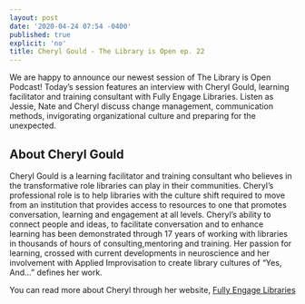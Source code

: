 ```yaml
---
layout: post
date: '2020-04-24 07:54 -0400'
published: true
explicit: 'no'
title: Cheryl Gould - The Library is Open ep. 22
---
```


We are happy to announce our newest session of The Library is Open Podcast! Today’s session features an interview with Cheryl Gould, learning facilitator and training consultant with Fully Engage Libraries. Listen as Jessie, Nate and Cheryl discuss change management, communication methods, invigorating organizational culture and preparing for the unexpected.


## About Cheryl Gould 

Cheryl Gould is a learning facilitator and training consultant who believes in the transformative role libraries can play in their communities.  Cheryl’s professional role is to help libraries with the culture shift required to move from an institution that provides access to resources to one that promotes conversation, learning and engagement at all levels.  Cheryl’s ability to connect people and ideas, to facilitate conversation and to enhance learning has been demonstrated through 17 years of working with libraries in thousands of hours of consulting,mentoring and training.  Her passion for learning, crossed with current developments in neuroscience and her involvement with Applied Improvisation to create library cultures of “Yes, And…” defines her work.

You can read more about Cheryl through her website, [Fully Engage Libraries](http://www.fullyengagedlibraries.com/ "FEL")

